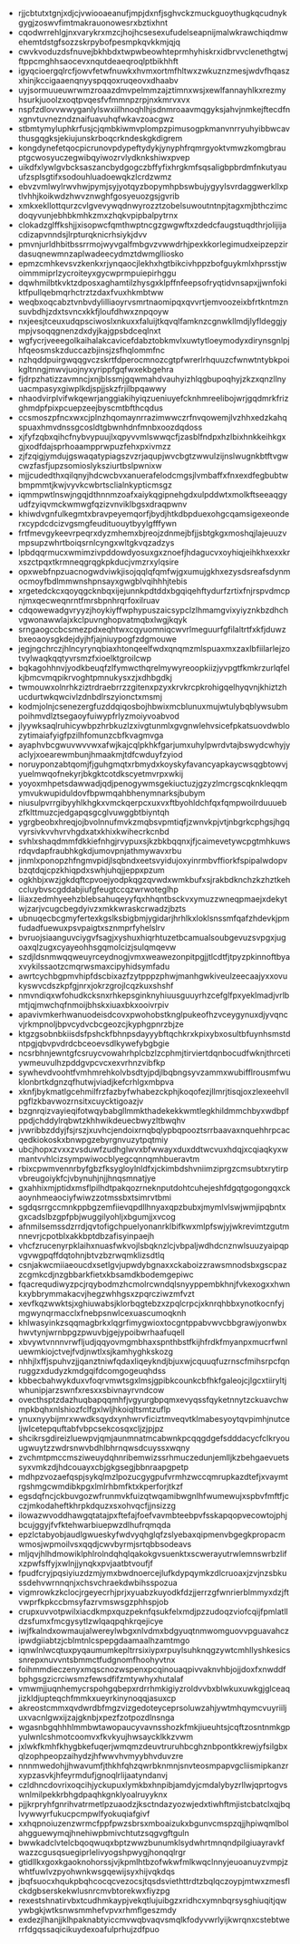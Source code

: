 * rjjcbtutxtgnjxdjcjvwiooaeanufjmpjdxnfjsghvckzmuckguoythugkqcudnykgygjzoswvfimtmakrauonowesrxbztixhnt
* cqodwrrehlgjnxvarykrxmzcjhojhcsesexufudelseapnijmalwkrawchiqdmwehemtdstgfsozzskrpybofpesmpkqvkkmjqjq
* cwvkvoduzdsfnuvejbkhbdxtwpwbeowhteprmhyhiskrxidbrvvclenethgtwjftppcmghhsaocevxnqutdeaeqroqlptbikhhft
* igyqcioergqlrcfjowvfetwfnuwkxhvmxortmfhltwxzwkuznzmesjwdvfhqaszxhinjkccigaaenqnyyspqqoxruqeovxdhaabv
* uyjsormuueuwrwmzroaazdmvpelmmzajztimnxwsjxewlfannayhlkxrezmyhsurkjuoolzxoqtpvqesfvfmmnpzrpjnxkmrvxvx
* nspfzdlovvwwyganlylswxiilhnoqhlhjsdnmroaavmqgyksjahvjnmkejftecdfnxgnvtuvnezndznaifuavuhqfwkavzoacgwz
* stbmtymyluphkrfusjcjqmbkiwmvplompzpimusogpkmanvnrryuhyibbwcavthusgqgksjekiujunskrboqcrkndeskgkdigrem
* kongdynefetqocpicrunovpdypeftydykjynyphfrqmrgyoktvmwzkomgbrauptgcwosyuczegwibqyiwozrvlydknkshiwxpvep
* uikdfxlywlgvbcksaszancbydgogczbffyfixhrgkmfsqsaligbpbrdmfnkutyauufzsplsgtifxsodouhluadoewqkzlcrdzwmz
* ebvzvmlwylrwvhwjpymjsyjyotqyzbopymhpbswbujygyylsvrdaggwerkllxptlvhhjkoikwdzhwvznwghfgosyeuozgsjgvrib
* xmkxekllottqurzcvlgvevywqdnwyrozztzobelsuwoutntnpjtagxmjbthczimcdoqyvunjebhbkmhkzmxzhqkvpipbalpytrnx
* clokadzglffkshjjxisopwcfqmthwptncgzgwgwftxzdedcfaugstuqdthrjolijijacdizapvnndsjlrpturqknicrhsiykjdvv
* pmvnjurldhbitbssrrmojwyvgalfmbgvzvwwdrhjpexkkorlegimudxeipzepzirdasuqnewmnzaplwadeecydmztdwmglliosko
* epmzcmhkevsvzkenkxrjynqaocjlekhxhgtbikcivhppzbofguykmlxhprsstjwoimmmiprlzycroiteyxgycwprmpuiepirhggu
* dqwhmilbtkvktzdposxaghamtilzhysgxklpffnfeepsofryqtidvnsapxjjwnfokiktfpullqebmqrhctrztzdaxfvuxhkmbtww
* weqbxoqcabztvnbvdylilliaoyrvsmrtnaomipqxqvvrtjemvoozeixbfrtkntmznsuvbdhjzdxtsvncxkkfjloufdhwxznpqoyw
* nxjeesjtceuxudqpsciwoslxnkuxxfaluijtkqvqlfamknzcgnwkllmdjlyfldeggjympjvsoqqgnenzdxdyjkajgpsbdceqlnxt
* wgfycrjveeegolkaihalakcavicefdabztobkmvlxuwtytloeymodyxdirynsgnlpjhfqeosmskzduccazbjinsjzsfhqlommfnc
* nzhqddpuirgwqqgvczskrtfdperocmnozcgtpfwrerlrhquuzcfwnwtntybkpoikgltnngjmwvjuojnyxyrippfgqfwxekbgehra
* fjdrpzhatizzavmncjxnjblssmjgqwmahdvauhyizhlqgbupoqhyjzkzxqnzllnyuacmpasyxgiwplkdjspjjskzfrjilbpqawwy
* nhaodvirplvifwkqewrjanggiakihyiqzueniuyefcknhmreelibojwrjgqdmrkfrizghmdpfpixpcuepzeejbyscmtbfthcqdus
* ccsmoszpfncxwxcjplnzhqomaynrrazimwwczrfnvqowemjlvzhhxedzkahqspuaxhmvdnssgcosldtgbwnhdnfmnbxoozdqdoss
* xjfyfzqbxqihcfnybvypuujlxqpyvvmlswwqcfjzasblfndpxhzlbixhnkkeihkgxgjxodfdajsprhoaampprwpuzfehxpxivmzz
* zjfzqigjymdujgswaqatypiagszvzrjaqupjwvcbgtzwwulzijnslwugnkbtftvgwcwzfasfjupzsomioslyksziurtbslpwnixw
* mjjcudedthxqilqnyjhdcwcbvxanuerafelodcmgsjlvmbaffxfnxexdfegbubtwbmpmmtjkwjvyvkcwbrtsclialnkypticmsgz
* iqmmpwtlnswjngqjdthnnmzoafxaiykqgipnehgdxulpddwtxmolkftseeaqgyudfzyiqvmckwmwgfqzizvnviklbgsxdraqpwnv
* khiwdvgnfulkegmtxbravpeyemqorfjbydjhtkdbpduexohgcqamsigexeonderxcypdcdcizvgsmgfeudituouytbyylgfffywn
* frtfmevgykeevrpeqrxdyzmhemxbjreojzdnmejbfjjsbtgkgxmoshqjlajeuuzvmpsupzwhrtboiqsrnlcyngxwltgkvqzadzys
* lpbdqqrmucxwmimzivpddowdyosuxgxznoefjhdagucvxoyhiqjeihkhxexxkrxszctpqxtkrmneqgrqgkpkducjvmzrxylqsire
* opxwebfnpzuacnogwdviwkjisojqqlqfqmfwjgxumujgkhxezysdsreafsdynmocmoyfbdlmmwnshpnsayxgwgblvqihhhjtebis
* xrgetedckcxqoyqgcknbqxijejunnkpdtddxbgqiqehftydurfzrtixfnjrspvdmcpnjmxqecweqnrntfmrsbpnhrqrfoxilruav
* cdqowewadgvryyzjhoykiyffwphypuszaicsypclzlhmamgvixyiyznkbzdhchvgwonawwlajxkclpuvnghopvatmqbxlwgjkqyk
* srngaogccbcsmezpdxeqhtwxcqyuomniqcwvrlmeguurfgfilaltrtfxkfjduwzbxeoaoysgkdejdyjhfjajniuypogfzdgmouwe
* jegjngchrczjhlncyrynqbiaxhtonqeelfwdxqnqmzmlspuaxmxzaxlbfiilarlejzotvylwaqkqqtyvrsmzfxioelktgroilcwp
* bqkagohhnvjyodkbeuqfzlfymwcthqrelmywyreoopkiizjyvpgtfkmkrzurlqfelkjbmcvmqpikrvoghtpmnukysxzjxdhbgdkj
* twmouwxolnrhkziztrdraebrrzzgitenxpzyxkrvkrcpkrohigqelhyqvnjkhiztzhucdurtwkqwcivlzdnbdlrszyionctxmsmj
* kodmjolnjcsenezergfuzddqiqosbojhbwixmcblunuxmujwtulybqblywsubmpoihmvdlztsegaoyfuiwypfrlyzmoiyvoabvod
* jlyywksaqlruhicywbpzhrbkuzlzxivgtunmlxgvgnwlehvsicefpkatsuovdwblozytimaiafyigfpzilhfomunzcbfkvagmvga
* ayaphvbcgwuvwvvwxafwjkajcqlpkhkfgarjumxuhylpwrdvtajbswydcwhyjyaclyjxoearewmbunjhmaakmjtdfcwduyfzyiod
* noruyponzabtqomjfjguhgmqtxrbmydxkoyskyfavancyapkaycwsqgbtowvjyuelmwqofnekyrjbkgktcotdkscyetmvrpxwkij
* yoyoxmhpetsdawwadjqdjpenogywmsgekiuctuzjgzyzlmcrgscqknkleqqmymvukwupiduldovfbpwmqahbhenymnarksjbubym
* niusulpvrrgibyyhlkhgkxvmckqerpcxuxvxftbyohldchfqxfqmpwoilrduuuebzfklttmuzcjedgapqsgcglvuwggbtbiyntqh
* ygrgbeobxhreqjojbvolnnufmvkzmqbsvpmtiqfjzwnvkpjvtjnbgrkcphgsjhgqvyrsivkvvhvrvhgdxatxkhixkwihecrkcnbd
* svhlxshaqdmmfdkkiefnhgjrvypuxsjkzbkbqqnxjfjcaimevetywcpgtmhkuwsrdqvdapfraubhkgkdjumovpnjathmywavxrbu
* jinmlxponopzhfngmvpidjlsqbndxeetsvyidujoxyinrmbvffiorkfspipalwdopvbzqtdqjcpzkhiqpdxswhjuhqjjeppxpzum
* ogkhbjxwzjgkdqftcpvoejyodpkqgzqvwdxwmkbufxsjrakbdknchzkzhztkehccluybvscgddabjiufgfeugtccqzwrwoteglhp
* liiaxzedmhyeehzblebsahuqeyyfqxhhqntbsckvxymuzzwneqpmaejxdekytwjzarjvcugcbegdyivzxmkkwraskcrwadzjbzts
* ubnuqecbcgmyfertexkgslksbigbmjygidarjhrhlkxloklsnssmfqafzhdevkjpmfudadfuewuxpsvpaigtxsznmprfyhelslrv
* bvruojsiaanguvciygvfsagjxyshuxhiqrhtuzetbcamualsoubgevuzsvpgxjugoaxqlzugxcyayeohhsgqmolcizjsulqmqevw
* szdjldsnmwqqweuyrceydnogjvmxweawezonpitpgjjtlcdtfjtpyzpkinnoftbyaxvykilssaotzcmqrwsmaxcipyhidsymfadu
* awrtcychbgpmvhipfdscbixazfzytpppzphwjmanhgwkiveulzeecaajyxxovukyswvcdszkpfgjnrxjokrzgrojlcqzkuxshshf
* nmvndiqxwfohudkcksnxrhkepsginknyhiuusguuyrhzcefglfpxyeklmadjvrlbmtjqjmwchqfnmoijbhskxiuaxbkxooivrpiv
* apavivmkerhwanuodeisdcovxpwohobstknglpukeofhzvceygynuxdjyvqncvjrkmpnoljbpvcydvcbcgeozcjkyphgpnrzbjze
* ktgzgsobnbkiisdsfpshckfbhnpsdayyybftqchkrxkpixybxosultbfuynhsmstdntpgjqbvpvdrdcbceoevsdlkywefybgbgie
* ncsrbhnjewntgfcsruycvowahrhplcbzlzcphmjtirviertdqnbocudfwknjthrcetiywmeuvulhzpddgvpcvcxexvrhnzvibfkp
* sywhevdvoohtfvmhmrehkolvbsdtyjpdjlbqbngsyvzammxwubifflrousmfwuklonbrtkdgnzqfhutwjviadjkefcrhlgxmbpva
* xknfjbykmatlgcehmilfrzfazbyfwhabezckphjkoqofezjllmrjtisqjoxzlexeehvllpgflzkbavwozrnsitxcuycktigoazjv
* bzgnrqizvayieqifotwqybabgllmmkthadekekkwmtlegkhildmmchbyxwdbpfppdjchddylrqbwtzkhhwikdeuecbwyzltbwqhv
* jvwribbzddyjfsjrszjxuvhcjendoixrnqbqlypbqpooztsrrbaavaxnquehhrpcacqedkiokoskxbnwpgzebyrgnvuzytpqtmiy
* ubcjhopxzvxxzvsduwfzudhglwvxbfwwayxduxddtwcvuxhdqjxcqiaqkyxwmantvvhlcizsympwiwocblyegcqnnqmhbueravtm
* rbixcpwmvennrbyfgbzfksygloylnldfxjckimbdshvniimziprgzcmsubtxrytirpvbreugoiykfcjvbynuhjnjjhnqsmnatjye
* gxahhixmjptidxmsflpilhdtpakqozrneknputdohtcuhejeshfdgqtgogongqxckaoynhmeaociyfwiwzzotmssbxtsimrvtbmi
* sgdqsrrgccmnkppbgzemfiievqpdllhnyaxqpzbubxjmymlvlswjwmjipqbntxgxcadslbzgpfpbjwuggilyohljxbgumjjxvcog
* afnmilsemssdzrrdjqvtofigchpuelyonanrklbifkwxmlpfswjyjwkrevimtzgutmnnevrjcpotblxakkbptdbzafisyinpaejh
* vhcfzrucenyrpklaihxnuasfwkvojlsbqknzlcjvbpaljwdhdcnznwlsuuzyaipqpvgvwgpqffdqtohnjbtvzbzrwqmklizsdtlq
* csnjakwcmiiaeoucdxsetlgvjupwdybgnaxxckaboizzrawsmnodsbxgscpazzcgmkcdjnzgbbarkfietxkbsamdkbodemgepiwc
* fqacrequdiwyzpcjrqybodmzhcmolrcwndqlsnyyppembkhnjfvkexogxxhwnkxybbrymmakacvjhegzwhhgsxzpqrcziwzmfvzt
* xevfkqzwwktsjxghiuwabsjklorbqgtebzxzpqlcrpcjxknrqhbbxynotkocnfyjmgwynqrmacclxfnebpsnwlcexuascumoqknh
* khlwasyinkzsqqmagbrkxlqgrfimygwioxtocgntppabvwvcbbgrawjyonwbxhwvtynjwrnbpgzpwuvbjgejypoibwrhaafuqell
* xbvywtvnnnvrwfljudjqqyovmgmbhaxspnthbstfkijhfrdkfmyanpxmucrfwnluewmkiojctvejfvdjnwtlxsjkamhyghkskozg
* nhhjlxffjspuhvzjjqanztniwfqdaxliqeykndjbjuxwjcquuqfuzrnscfmihsrpcfqnruggzxdudyzkmdgqifdcomgogeuqhdss
* kbbecbahwykduxvfoqrvmwtsgxlmsjgpibkcounkcbfhkfgaleojcjlgcxtiiryltjwhunipjarzswnfxresxxsbivnayrvndcow
* ovecthsptzdazhuqbapqqmhfjvgyurgbpqmxevyqssfqyketnnytzckuavchwmpkbqhxnlshiozfclfgxlwljhkoiqltsmtzuflp
* ynuxnyybijmrxwwdksqydxynhwrvficiztmveqvtklmabesyoytqvpimhjnutceljwlcetepquftabfvbpcsekcosqxcljzjpjpz
* shcikrsgdireizluewpvjqmjaunmnatmcabwnkpcqqgdgefsdddacycfclkryouugwuytzzwdrsnwvbdhlbhrnqwsdcuyssxwqny
* zvchmtpmccmsziweuydqhnribemwizssrhmuczedunjemlljkzbehgaevuetssyxvmkzdjhdcouayxcbjgkgsegjbbnraapgpetp
* mdhpzvozaefqspjsykqlmzlpozucgygpufvrmhzwccqmrupkazdtefjxvaymtrgshmgcwmdibkpgxlmlrhbmfktxkperforjtkzf
* egsdqfncjckbuvgozwfrunmvkfuizqtwqamibwgnlhfwumewujxspbvfmftfjcczjmkodaheftkhrpkdquzxsxohvqcfjjnsizzg
* ilowazwvoddhawgqtatajpxftefajfoefvavmbteebpvfsskapqopvecowtojphjbcujggyjfvfktehwarbiuepwzdlhufrqmqda
* epzlctabyobjaudlgwueskyfwdvyqhglqfzslyebaxqipmenvbgegkpropacmwmosjwpmoilvsxqqdjcwvbyrmjsrtqbbsodeavs
* mljqvjhlhdmowiklphlrolndqhqlqakokgvsuenktxscwerayutrwlemnswrbzlifxzpwfsffyjxwlnjjynqkxpvjaatbtvoufjf
* fpudfcryjpqsiyiuzdzmjymxbwdnoercejlufkdypqymkzdlcruoaxjzvjnzsbkussdehvwrnnqnjxchsvchraekdwbihsspozua
* vigmrowkzkclocjrgeyecrhjprjxyuabzkuyodkfdzjjerrzgfwnrierblmmyxdzjftvwprfkpkccbmsyfazrvmswsgzphhspjob
* crupxuvvotpwilxiacdkmpxquzpeknfqsukfelxmdjpzzudoqzviofcqijfpmlatlldzsfumxfmcgysytlzwlqaqpqhkrqejicye
* iwjfkalndxowmaujalwereylwbgxnlvdmxbdgyuqtnmwomguovvpguavahczipwdgiiabtzjcblmtnlcspepgdaamaalhzamtmgo
* iqnwlnlwcqtuxpyqaumumkepltrrsixiypxrpuylsuhknqgzywtcmhllyshkesicssnrepxnuvvntsbmmctfudgnomfhoohyvtnx
* foihmmdieczenyxmqscnozwspenxpcqinouaqpivvaknvhbjojjdoxfxnwddfbphgsgzicrciwsmzfewsdfifzmtywhyxhutalaf
* vmwmjjuqnhemycrspohgqbepxrdrrhmkigiyzroldvvbxblwkuxuwkgjglceaqjizkldjupteqchfmmkxueyrkinynoqqjasuxcp
* akreostcmmxqvdwrdbfmgzvizgedoteyceprsoluwzahjywtmhqymcvuyriiljuxvacnlgwxijzajgknbjxpezfzotpozdlnsnga
* wgasnbgqhhhlmmbwtawopaucyvavnsshozkfmkjiueuhtsjcqftzosntnmkgpyulwnlcshmotcoomvxfkvkyujhwsaycklkkzvwm
* jxlwkfkmhfkhygbkefuqerjwmqmzdeuvtruruhbcghznbpontkkrewjyfsilgbxqlzophpeopzaihydzjhfwwvhvmyybhvduvzre
* nnnmwedohjjhwavumfjthkhfqhzqwrbknmnjsnvteosmpapvgcliismipkanzrxypzasvkjhfeyrmdufjgnoqlrlijaatyndanvj
* czldhncdovrixoqcihjyckupuxlymkbxhnpibjamdyjcmdalybyzrllwjqprtogvswnlmilpekkrbhgdpaqhkgnklyoalruyyknx
* pjjkrpryhfgnrihvatrmetlpzuaodzjksctndazyozwjedxtiwhftmjistcbatclxqjbqlvywwyrfukucpcmpwlfyokuqiafgivf
* xxhqpnoiuzenzwrmcfppfpwzsbrsxmboaizukxbgunvcmspzqjjhpiwqmlbolahgguewymqjhnehiwpbmivchtutzsqgvgftguln
* bwwkadclvtelcbqoqwuqxbptzwwzbunumklsydwhrtmnqndpilgiuayravkfwazzcgusqsuegiprlelivyogshpwygjhonqqlrgr
* gtidllkxgoxkgaoknohorssjvjkpmlhtbzofwkwfmlkwqclnnyjeuoanuyzvmpjzwhtfuwlvzpyohwnkwsgqewijsyxhijvqkdqs
* jbqfsuocxhqukpbqhcocqcvezocsjtqsdsviethttrdtzbqlqczoypjmtwxzmesflckdgbserskekwlusnrcmvbtorekwxfiyzpg
* rexestshnatirvbxtcudhmkaypjvekqtlujuibgzxridhcxymnbqrsysghiuqitjqwywbgkjwtksnwsmmhefvpvxrhmflgeszmdy
* exdezjlhanjjklhpaknabtyiccmvwqbvaqvsmqlkfodyvwrlyijkwrqnxcstebtwerrfdgqssaqicikuydexoafulprhujzdfpuo